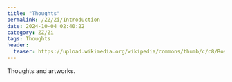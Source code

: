 ```yaml
---
title: "Thoughts"
permalink: /ZZ/Zi/Introduction
date: 2024-10-04 02:40:22
category: ZZ/Zi
tags: Thoughts
header:
  teaser: https://upload.wikimedia.org/wikipedia/commons/thumb/c/c8/Rosetta_Stone_-_front_face_-_corrected_image.jpg/640px-Rosetta_Stone_-_front_face_-_corrected_image.jpg
---
```


Thoughts and artworks.
